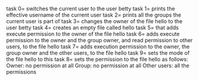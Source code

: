 task 0= switches the current user to the user betty
task 1= prints the effective username of the current user
task 2= prints all the groups the current user is part of
task 3= changes the owner of the file hello to the user betty
task 4= creates an empty file called hello
task 5= that adds execute permission to the owner of the file hello
task 6= adds execute permission to the owner and the group owner, and read permission to other users, to the file hello
task 7= adds execution permission to the owner, the group owner and the other users, to the file hello
task 9=  sets the mode of the file hello to this
task 8=  sets the permission to the file hello as follows:
Owner: no permission at all
Group: no permission at all
Other users: all the permissions
